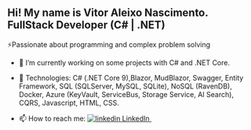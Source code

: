 ## Hi! My name is Vitor Aleixo Nascimento. FullStack Developer (C# | .NET) 

⚡Passionate about programming and complex problem solving

- 🔭 I’m currently working on some projects with C# and .NET Core.
- 🌱 Technologies: C# (.NET Core 9),Blazor, MudBlazor, Swagger, Entity Framework, SQL (SQLServer, MySQL, SQLite), NoSQL (RavenDB), Docker, Azure (KeyVault, ServiceBus, Storage Service, AI Search), CQRS, Javascript, HTML, CSS.
  
- 📫 How to reach me:  <a href="https://www.linkedin.com/in/vitor-aleixo-nascimento/" rel="nofollow noreferrer">
    <img src="https://i.sstatic.net/gVE0j.png" alt="linkedin"> LinkedIn
  </a> &nbsp; 

<!--
**VitorAleixo/VitorAleixo** is a ✨ _special_ ✨ repository because its `README.md` (this file) appears on your GitHub profile.

Here are some ideas to get you started:

- 🔭 I’m currently working on ...
- 🌱 I’m currently learning ...
- 👯 I’m looking to collaborate on ...
- 🤔 I’m looking for help with ...
- 💬 Ask me about ...
- 📫 How to reach me: ...
- 😄 Pronouns: ...
- ⚡ Fun fact: ...
-->
